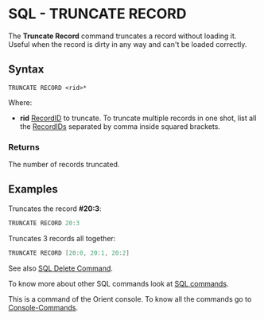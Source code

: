 # SQL - TRUNCATE RECORD

The **Truncate Record** command truncates a record without loading it. Useful when the record is dirty in any way and can't be loaded correctly.

## Syntax

```
TRUNCATE RECORD <rid>*
```

Where:
- **rid** [RecordID](Concepts.md#recordid) to truncate. To truncate multiple records in one shot, list all the [RecordIDs](Concepts.md#recordid) separated by comma inside squared brackets.

### Returns

The number of records truncated.

## Examples

Truncates the record **#20:3**:
```java
TRUNCATE RECORD 20:3
```

Truncates 3 records all together:
```java
TRUNCATE RECORD [20:0, 20:1, 20:2]
```


See also [SQL Delete Command](SQL-Delete.md).

To know more about other SQL commands look at [SQL commands](SQL.md).

This is a command of the Orient console. To know all the commands go to [Console-Commands](Console-Commands.md).
